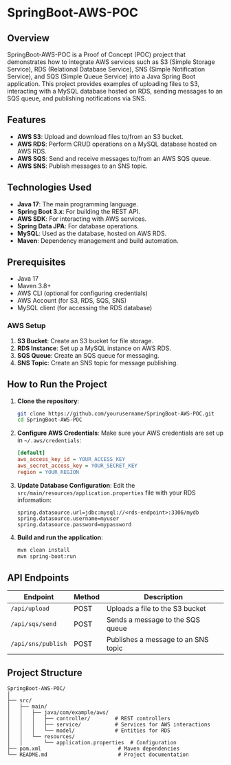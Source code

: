 
# SpringBoot-AWS-POC

## Overview

SpringBoot-AWS-POC is a Proof of Concept (POC) project that demonstrates how to integrate
AWS services such as S3 (Simple Storage Service), RDS (Relational Database Service),
SNS (Simple Notification Service), and SQS (Simple Queue Service) into a Java Spring Boot application.
This project provides examples of uploading files to S3, interacting with a MySQL database hosted on RDS,
sending messages to an SQS queue, and publishing notifications via SNS.

## Features

- **AWS S3**: Upload and download files to/from an S3 bucket.
- **AWS RDS**: Perform CRUD operations on a MySQL database hosted on AWS RDS.
- **AWS SQS**: Send and receive messages to/from an AWS SQS queue.
- **AWS SNS**: Publish messages to an SNS topic.

## Technologies Used

- **Java 17**: The main programming language.
- **Spring Boot 3.x**: For building the REST API.
- **AWS SDK**: For interacting with AWS services.
- **Spring Data JPA**: For database operations.
- **MySQL**: Used as the database, hosted on AWS RDS.
- **Maven**: Dependency management and build automation.

## Prerequisites

- Java 17
- Maven 3.8+
- AWS CLI (optional for configuring credentials)
- AWS Account (for S3, RDS, SQS, SNS)
- MySQL client (for accessing the RDS database)

### AWS Setup

1. **S3 Bucket**: Create an S3 bucket for file storage.
2. **RDS Instance**: Set up a MySQL instance on AWS RDS.
3. **SQS Queue**: Create an SQS queue for messaging.
4. **SNS Topic**: Create an SNS topic for message publishing.

## How to Run the Project

1. **Clone the repository**:
   ```bash
   git clone https://github.com/yourusername/SpringBoot-AWS-POC.git
   cd SpringBoot-AWS-POC
   ```

2. **Configure AWS Credentials**:
   Make sure your AWS credentials are set up in `~/.aws/credentials`:
   ```ini
   [default]
   aws_access_key_id = YOUR_ACCESS_KEY
   aws_secret_access_key = YOUR_SECRET_KEY
   region = YOUR_REGION
   ```

3. **Update Database Configuration**:
   Edit the `src/main/resources/application.properties` file with your RDS information:
   ```properties
   spring.datasource.url=jdbc:mysql://<rds-endpoint>:3306/mydb
   spring.datasource.username=myuser
   spring.datasource.password=mypassword
   ```

4. **Build and run the application**:
   ```bash
   mvn clean install
   mvn spring-boot:run
   ```

## API Endpoints

| Endpoint          | Method | Description                        |
|-------------------|--------|------------------------------------|
| `/api/upload`     | POST   | Uploads a file to the S3 bucket    |
| `/api/sqs/send`   | POST   | Sends a message to the SQS queue   |
| `/api/sns/publish`| POST   | Publishes a message to an SNS topic|

## Project Structure

```
SpringBoot-AWS-POC/
│
├── src/
│   ├── main/
│   │   ├── java/com/example/aws/
│   │   │   ├── controller/        # REST controllers
│   │   │   ├── service/           # Services for AWS interactions
│   │   │   └── model/             # Entities for RDS
│   │   └── resources/
│   │       └── application.properties  # Configuration
├── pom.xml                         # Maven dependencies
└── README.md                       # Project documentation
```